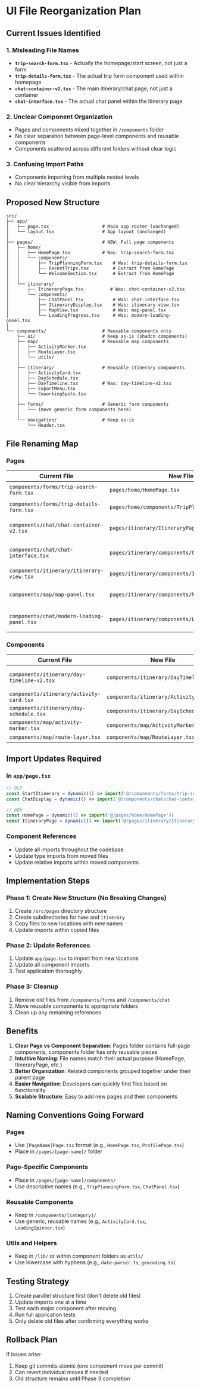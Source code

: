 # UI File Reorganization Plan

## Current Issues Identified

### 1. Misleading File Names
- **`trip-search-form.tsx`** - Actually the homepage/start screen, not just a form
- **`trip-details-form.tsx`** - The actual trip form component used within homepage
- **`chat-container-v2.tsx`** - The main itinerary/chat page, not just a container
- **`chat-interface.tsx`** - The actual chat panel within the itinerary page

### 2. Unclear Component Organization
- Pages and components mixed together in `/components` folder
- No clear separation between page-level components and reusable components
- Components scattered across different folders without clear logic

### 3. Confusing Import Paths
- Components importing from multiple nested levels
- No clear hierarchy visible from imports

## Proposed New Structure

```
src/
├── app/
│   ├── page.tsx                    # Main app router (unchanged)
│   └── layout.tsx                  # App layout (unchanged)
│
├── pages/                          # NEW: Full page components
│   ├── home/
│   │   ├── HomePage.tsx            # Was: trip-search-form.tsx
│   │   └── components/
│   │       ├── TripPlanningForm.tsx    # Was: trip-details-form.tsx
│   │       ├── RecentTrips.tsx         # Extract from HomePage
│   │       └── WelcomeSection.tsx      # Extract from HomePage
│   │
│   └── itinerary/
│       ├── ItineraryPage.tsx          # Was: chat-container-v2.tsx
│       └── components/
│           ├── ChatPanel.tsx           # Was: chat-interface.tsx
│           ├── ItineraryDisplay.tsx    # Was: itinerary-view.tsx
│           ├── MapView.tsx             # Was: map-panel.tsx
│           └── LoadingProgress.tsx     # Was: modern-loading-panel.tsx
│
└── components/                     # Reusable components only
    ├── ui/                         # Keep as-is (shadcn components)
    ├── map/                        # Reusable map components
    │   ├── ActivityMarker.tsx
    │   ├── RouteLayer.tsx
    │   └── utils/
    │
    ├── itinerary/                  # Reusable itinerary components
    │   ├── ActivityCard.tsx
    │   ├── DaySchedule.tsx
    │   ├── DayTimeline.tsx         # Was: day-timeline-v2.tsx
    │   ├── ExportMenu.tsx
    │   └── CoworkingSpots.tsx
    │
    ├── forms/                      # Generic form components
    │   └── (move generic form components here)
    │
    └── navigation/                 # Keep as-is
        └── Header.tsx
```

## File Renaming Map

### Pages
| Current File | New File | Purpose |
|-------------|----------|---------|
| `components/forms/trip-search-form.tsx` | `pages/home/HomePage.tsx` | Main landing page |
| `components/forms/trip-details-form.tsx` | `pages/home/components/TripPlanningForm.tsx` | Trip planning form |
| `components/chat/chat-container-v2.tsx` | `pages/itinerary/ItineraryPage.tsx` | Main itinerary/chat page |
| `components/chat/chat-interface.tsx` | `pages/itinerary/components/ChatPanel.tsx` | Chat conversation panel |
| `components/itinerary/itinerary-view.tsx` | `pages/itinerary/components/ItineraryDisplay.tsx` | Itinerary display panel |
| `components/map/map-panel.tsx` | `pages/itinerary/components/MapView.tsx` | Map visualization panel |
| `components/chat/modern-loading-panel.tsx` | `pages/itinerary/components/LoadingProgress.tsx` | Loading state component |

### Components
| Current File | New File | Purpose |
|-------------|----------|---------|
| `components/itinerary/day-timeline-v2.tsx` | `components/itinerary/DayTimeline.tsx` | Day timeline component |
| `components/itinerary/activity-card.tsx` | `components/itinerary/ActivityCard.tsx` | Keep as-is |
| `components/itinerary/day-schedule.tsx` | `components/itinerary/DaySchedule.tsx` | Keep as-is |
| `components/map/activity-marker.tsx` | `components/map/ActivityMarker.tsx` | Keep as-is |
| `components/map/route-layer.tsx` | `components/map/RouteLayer.tsx` | Keep as-is |

## Import Updates Required

### In `app/page.tsx`
```typescript
// OLD
const StartItinerary = dynamic(() => import('@/components/forms/trip-search-form'))
const ChatDisplay = dynamic(() => import('@/components/chat/chat-container-v2'))

// NEW
const HomePage = dynamic(() => import('@/pages/home/HomePage'))
const ItineraryPage = dynamic(() => import('@/pages/itinerary/ItineraryPage'))
```

### Component References
- Update all imports throughout the codebase
- Update type imports from moved files
- Update relative imports within moved components

## Implementation Steps

### Phase 1: Create New Structure (No Breaking Changes)
1. Create `/src/pages` directory structure
2. Create subdirectories for `home` and `itinerary`
3. Copy files to new locations with new names
4. Update imports within copied files

### Phase 2: Update References
1. Update `app/page.tsx` to import from new locations
2. Update all component imports
3. Test application thoroughly

### Phase 3: Cleanup
1. Remove old files from `/components/forms` and `/components/chat`
2. Move reusable components to appropriate folders
3. Clean up any remaining references

## Benefits

1. **Clear Page vs Component Separation**: Pages folder contains full-page components, components folder has only reusable pieces
2. **Intuitive Naming**: File names match their actual purpose (HomePage, ItineraryPage, etc.)
3. **Better Organization**: Related components grouped together under their parent page
4. **Easier Navigation**: Developers can quickly find files based on functionality
5. **Scalable Structure**: Easy to add new pages and their components

## Naming Conventions Going Forward

### Pages
- Use `[PageName]Page.tsx` format (e.g., `HomePage.tsx`, `ProfilePage.tsx`)
- Place in `/pages/[page-name]/` folder

### Page-Specific Components
- Place in `/pages/[page-name]/components/`
- Use descriptive names (e.g., `TripPlanningForm.tsx`, `ChatPanel.tsx`)

### Reusable Components
- Keep in `/components/[category]/`
- Use generic, reusable names (e.g., `ActivityCard.tsx`, `LoadingSpinner.tsx`)

### Utils and Helpers
- Keep in `/lib/` or within component folders as `utils/`
- Use lowercase with hyphens (e.g., `date-parser.ts`, `geocoding.ts`)

## Testing Strategy

1. Create parallel structure first (don't delete old files)
2. Update imports one at a time
3. Test each major component after moving
4. Run full application tests
5. Only delete old files after confirming everything works

## Rollback Plan

If issues arise:
1. Keep git commits atomic (one component move per commit)
2. Can revert individual moves if needed
3. Old structure remains until Phase 3 completion